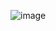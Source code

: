 ![image](https://github.com/atul5021/Cryptography_SEM_1/assets/99165272/f100b3bb-5d92-4ef0-9b32-fdf893e4c3f6)
